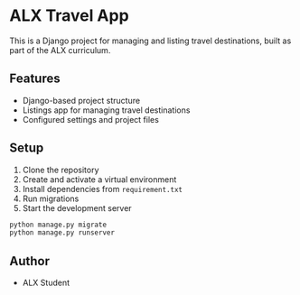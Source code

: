 # ALX Travel App

This is a Django project for managing and listing travel destinations, built as part of the ALX curriculum.

## Features
- Django-based project structure
- Listings app for managing travel destinations
- Configured settings and project files

## Setup
1. Clone the repository
2. Create and activate a virtual environment
3. Install dependencies from `requirement.txt`
4. Run migrations
5. Start the development server

```bash
python manage.py migrate
python manage.py runserver
```

## Author
- ALX Student

